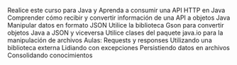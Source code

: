 Realice este curso para Java y Aprenda a consumir una API HTTP en Java
Comprender cómo recibir y convertir información de una API a objetos Java
Manipular datos en formato JSON
Utilice la biblioteca Gson para convertir objetos Java a JSON y viceversa
Utilice clases del paquete java.io para la manipulación de archivos
Aulas:
Requests y responses 
Utilizando una biblioteca externa
Lidiando con excepciones
Persistiendo datos en archivos
Consolidando conocimientos
